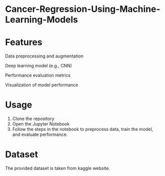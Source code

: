 # Cancer-Regression-Using-Machine-Learning-Models

# Features
Data preprocessing and augmentation

Deep learning model (e.g., CNN)

Performance evaluation metrics

Visualization of model performance

# Usage
1. Clone the repository
2. Open the Jupyter Notebook
3. Follow the steps in the notebook to preprocess data, train the model, and evaluate performance.
   
# Dataset
The provided dataset is taken from kaggle website.
